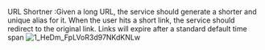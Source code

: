 URL Shortner :Given a long URL, the service should generate a shorter and unique alias for it. When the user hits a short link, the service should redirect to the original link. Links will expire after a standard default time span
![1_HeDm_FpLVoR3d97NKdKNLw](https://github.com/user-attachments/assets/6d67be26-682e-4f7e-adb7-d6c28a825c69)
